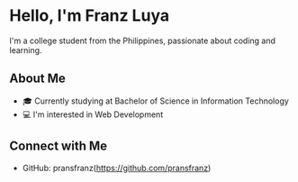 # Hello, I'm Franz Luya

I'm a college student from the Philippines, passionate about coding and learning.

## About Me

- 🎓 Currently studying at Bachelor of Science in Information Technology 
- 💻 I'm interested in Web Development


## Connect with Me

- GitHub: pransfranz(https://github.com/pransfranz)
